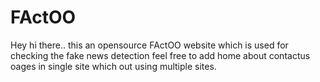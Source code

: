 # FActOO
Hey hi there.. this an opensource FActOO website which is used for checking the fake news detection 
feel free to add home about contactus oages in single site which out using multiple sites.
